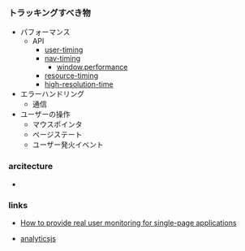 

### トラッキングすべき物

 + パフォーマンス
   + API
     + [user-timing](http://caniuse.com/#feat=user-timing)
     + [nav-timing](http://caniuse.com/#feat=nav-timing)
       + [window.performance](https://developer.mozilla.org/en-US/docs/Web/API/Window/performance)
     + [resource-timing](http://caniuse.com/#feat=resource-timing)
     + [high-resolution-time](http://caniuse.com/#feat=high-resolution-time)
 + エラーハンドリング
   + 通信
 + ユーザーの操作
   + マウスポインタ
   + ページステート
   + ユーザー発火イベント

### arcitecture

  +

### links

 + [How to provide real user monitoring for single-page applications](http://www.soasta.com/blog/angularjs-real-user-monitoring-single-page-applications/)

 + [analyticsjs](https://developers.google.com/analytics/devguides/collection/analyticsjs/)
